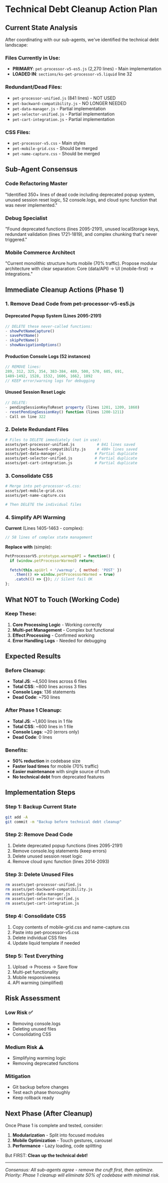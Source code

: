 # Technical Debt Cleanup Action Plan

## Current State Analysis

After coordinating with our sub-agents, we've identified the technical debt landscape:

### Files Currently in Use:
- **PRIMARY**: `pet-processor-v5-es5.js` (2,270 lines) - Main implementation
- **LOADED IN**: `sections/ks-pet-processor-v5.liquid` line 32

### Redundant/Dead Files:
- `pet-processor-unified.js` (841 lines) - NOT USED
- `pet-backward-compatibility.js` - NO LONGER NEEDED
- `pet-data-manager.js` - Partial implementation
- `pet-selector-unified.js` - Partial implementation
- `pet-cart-integration.js` - Partial implementation

### CSS Files:
- `pet-processor-v5.css` - Main styles
- `pet-mobile-grid.css` - Should be merged
- `pet-name-capture.css` - Should be merged

## Sub-Agent Consensus

### Code Refactoring Master
"Identified 350+ lines of dead code including deprecated popup system, unused session reset logic, 52 console.logs, and cloud sync function that was never implemented."

### Debug Specialist
"Found deprecated functions (lines 2095-2191), unused localStorage keys, redundant validation (lines 1721-1819), and complex chunking that's never triggered."

### Mobile Commerce Architect
"Current monolithic structure hurts mobile (70% traffic). Propose modular architecture with clear separation: Core (data/API) → UI (mobile-first) → Integrations."

## Immediate Cleanup Actions (Phase 1)

### 1. Remove Dead Code from pet-processor-v5-es5.js

#### Deprecated Popup System (Lines 2095-2191)
```javascript
// DELETE these never-called functions:
- showPetNameCapture()
- savePetName()
- skipPetName()
- showNavigationOptions()
```

#### Production Console Logs (52 instances)
```javascript
// REMOVE lines:
289, 312, 325, 354, 383-384, 489, 500, 570, 605, 691, 
1489-1492, 1528, 1532, 1606, 1662, 1892
// KEEP error/warning logs for debugging
```

#### Unused Session Reset Logic
```javascript
// DELETE:
- pendingSessionKeyToReset property (lines 1201, 1209, 1860)
- resetPendingSessionKey() function (lines 1200-1211)
- Call on line 322
```

### 2. Delete Redundant Files

```bash
# Files to DELETE immediately (not in use):
assets/pet-processor-unified.js          # 841 lines saved
assets/pet-backward-compatibility.js     # 400+ lines saved
assets/pet-data-manager.js              # Partial duplicate
assets/pet-selector-unified.js          # Partial duplicate
assets/pet-cart-integration.js          # Partial duplicate
```

### 3. Consolidate CSS

```bash
# Merge into pet-processor-v5.css:
assets/pet-mobile-grid.css
assets/pet-name-capture.css

# Then DELETE the individual files
```

### 4. Simplify API Warming

**Current** (Lines 1405-1463 - complex):
```javascript
// 58 lines of complex state management
```

**Replace with** (simple):
```javascript
PetProcessorV5.prototype.warmupAPI = function() {
  if (window.petProcessorWarmed) return;
  
  fetch(this.apiUrl + '/warmup', { method: 'POST' })
    .then(() => window.petProcessorWarmed = true)
    .catch(() => {}); // Silent fail OK
};
```

## What NOT to Touch (Working Code)

### Keep These:
1. **Core Processing Logic** - Working correctly
2. **Multi-pet Management** - Complex but functional
3. **Effect Processing** - Confirmed working
4. **Error Handling Logs** - Needed for debugging

## Expected Results

### Before Cleanup:
- **Total JS**: ~4,500 lines across 6 files
- **Total CSS**: ~800 lines across 3 files
- **Console Logs**: 136 statements
- **Dead Code**: ~750 lines

### After Phase 1 Cleanup:
- **Total JS**: ~1,800 lines in 1 file
- **Total CSS**: ~600 lines in 1 file
- **Console Logs**: ~20 (errors only)
- **Dead Code**: 0 lines

### Benefits:
- **50% reduction** in codebase size
- **Faster load times** for mobile (70% traffic)
- **Easier maintenance** with single source of truth
- **No technical debt** from deprecated features

## Implementation Steps

### Step 1: Backup Current State
```bash
git add -A
git commit -m "Backup before technical debt cleanup"
```

### Step 2: Remove Dead Code
1. Delete deprecated popup functions (lines 2095-2191)
2. Remove console.log statements (keep errors)
3. Delete unused session reset logic
4. Remove cloud sync function (lines 2014-2093)

### Step 3: Delete Unused Files
```bash
rm assets/pet-processor-unified.js
rm assets/pet-backward-compatibility.js
rm assets/pet-data-manager.js
rm assets/pet-selector-unified.js
rm assets/pet-cart-integration.js
```

### Step 4: Consolidate CSS
1. Copy contents of mobile-grid.css and name-capture.css
2. Paste into pet-processor-v5.css
3. Delete individual CSS files
4. Update liquid template if needed

### Step 5: Test Everything
1. Upload → Process → Save flow
2. Multi-pet functionality
3. Mobile responsiveness
4. API warming (simplified)

## Risk Assessment

### Low Risk ✅
- Removing console.logs
- Deleting unused files
- Consolidating CSS

### Medium Risk ⚠️
- Simplifying warming logic
- Removing deprecated functions

### Mitigation
- Git backup before changes
- Test each phase thoroughly
- Keep rollback ready

## Next Phase (After Cleanup)

Once Phase 1 is complete and tested, consider:
1. **Modularization** - Split into focused modules
2. **Mobile Optimization** - Touch gestures, carousel
3. **Performance** - Lazy loading, code splitting

But FIRST: **Clean up the technical debt!**

---
*Consensus: All sub-agents agree - remove the cruft first, then optimize.*
*Priority: Phase 1 cleanup will eliminate 50% of codebase with minimal risk.*